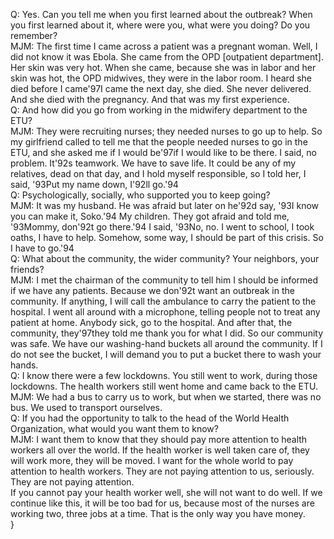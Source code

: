 Q: Yes. Can you tell me when you first learned about the outbreak? When you first learned about it, where were you, what were you doing? Do you remember?\
MJM: The first time I came across a patient was a pregnant woman. Well, I did not know it was Ebola. She came from the OPD [outpatient department]. Her skin was very hot. When she came, because she was in labor and her skin was hot, the OPD midwives, they were in the labor room. I heard she died before I came\'97I came the next day, she died. She never delivered. And she died with the pregnancy. And that was my first experience.\
Q: And how did you go from working in the midwifery department to the ETU?\
MJM: They were recruiting nurses; they needed nurses to go up to help. So my girlfriend called to tell me that the people needed nurses to go in the ETU, and she asked me if I would be\'97if I would like to be there. I said, no problem. It\'92s teamwork. We have to save life. It could be any of my relatives, dead on that day, and I hold myself responsible, so I told her, I said, \'93Put my name down, I\'92ll go.\'94\
Q: Psychologically, socially, who supported you to keep going?\
MJM: It was my husband. He was afraid but later on he\'92d say, \'93I know you can make it, Soko.\'94 My children. They got afraid and told me, \'93Mommy, don\'92t go there.\'94 I said, \'93No, no. I went to school, I took oaths, I have to help. Somehow, some way, I should be part of this crisis. So I have to go.\'94\
Q: What about the community, the wider community? Your neighbors, your friends?\
MJM: I met the chairman of the community to tell him I should be informed if we have any patients. Because we don\'92t want an outbreak in the community. If anything, I will call the ambulance to carry the patient to the hospital. I went all around with a microphone, telling people not to treat any patient at home. Anybody sick, go to the hospital.  And after that, the community, they\'97they told me thank you for what I did. So our community was safe. We have our washing-hand buckets all around the community. If I do not see the bucket, I will demand you to put a bucket there to wash your hands.\
Q: I know there were a few lockdowns. You still went to work, during those lockdowns. The health workers still went home and came back to the ETU.\
MJM: We had a bus to carry us to work, but when we started, there was no bus. We used to transport ourselves.\
Q: If you had the opportunity to talk to the head of the World Health Organization, what would you want them to know?\
MJM: I want them to know that they should pay more attention to health workers all over the world. If the health worker is well taken care of, they will work more, they will be moved. I want for the whole world to pay attention to health workers. They are not paying attention to us, seriously. They are not paying attention.\
If you cannot pay your health worker well, she will not want to do well. If we continue like this, it will be too bad for us, because most of the nurses are working two, three jobs at a time. That is the only way you have money.\
}
